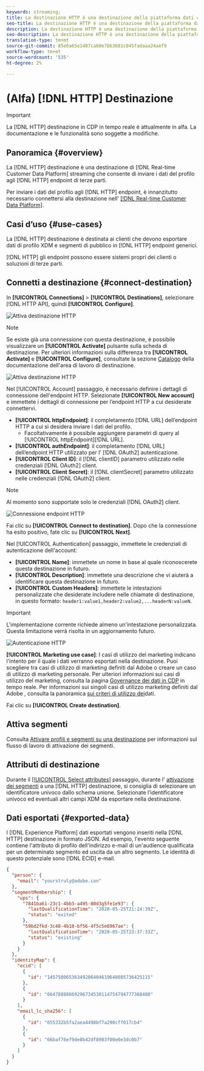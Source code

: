 ```yaml
---
keywords: streaming;
title: La destinazione HTTP è una destinazione della piattaforma dati cliente in tempo reale che consente di inviare dati di profilo a endpoint HTTP di terze parti.
seo-title: La destinazione HTTP è una destinazione della piattaforma dati cliente in tempo reale che consente di inviare dati di profilo a endpoint HTTP di terze parti.
description: La destinazione HTTP è una destinazione della piattaforma dati cliente in tempo reale che consente di inviare dati di profilo a endpoint HTTP di terze parti.
seo-description: La destinazione HTTP è una destinazione della piattaforma dati cliente in tempo reale che consente di inviare dati di profilo a endpoint HTTP di terze parti.
translation-type: tm+mt
source-git-commit: 85e6a65e1407ca60e7b63681c045fadaaa24aef9
workflow-type: tm+mt
source-wordcount: '535'
ht-degree: 2%

---
```



# (Alfa) [!DNL HTTP] Destinazione

>[!IMPORTANT]
>
>La [!DNL HTTP] destinazione in CDP in tempo reale è attualmente in alfa. La documentazione e le funzionalità sono soggette a modifiche.

## Panoramica {#overview}

La [!DNL HTTP] destinazione è una destinazione di [!DNL Real-time Customer Data Platform] streaming che consente di inviare i dati del profilo agli [!DNL HTTP] endpoint di terze parti.

Per inviare i dati del profilo agli [!DNL HTTP] endpoint, è innanzitutto necessario connettersi alla destinazione nell&#39; [[!DNL Real-time Customer Data Platform]](#connect-destination).

## Casi d’uso {#use-cases}

La [!DNL HTTP] destinazione è destinata ai clienti che devono esportare dati di profilo XDM e segmenti di pubblico in [!DNL HTTP] endpoint generici.

[!DNL HTTP] gli endpoint possono essere sistemi propri dei clienti o soluzioni di terze parti.

## Connetti a destinazione {#connect-destination}

In **[!UICONTROL Connections]** > **[!UICONTROL Destinations]**, selezionare [!DNL HTTP API], quindi **[!UICONTROL Configure]**.

![Attiva destinazione HTTP](../assets/catalog/http/activate.png)

>[!NOTE]
>
>Se esiste già una connessione con questa destinazione, è possibile visualizzare un **[!UICONTROL Activate]** pulsante sulla scheda di destinazione. Per ulteriori informazioni sulla differenza tra **[!UICONTROL Activate]** e **[!UICONTROL Configure]**, consultate la sezione [Catalogo](../ui/destinations-workspace.md#catalog) della documentazione dell&#39;area di lavoro di destinazione.
>
>![Attiva destinazione HTTP](../assets/catalog/http/connect.png)

Nel [!UICONTROL Account] passaggio, è necessario definire i dettagli di connessione dell&#39;endpoint HTTP. Selezionate **[!UICONTROL New account]** e immettete i dettagli di connessione per l’endpoint HTTP a cui desiderate connettervi.
- **[!UICONTROL httpEndpoint]**: il completamento [!DNL URL] dell’endpoint HTTP a cui si desidera inviare i dati del profilo.
   - Facoltativamente è possibile aggiungere parametri di query al [!UICONTROL httpEndpoint][!DNL URL].
- **[!UICONTROL authEndpoint]**: il completamento [!DNL URL] dell’endpoint HTTP utilizzato per l’ [!DNL OAuth2] autenticazione.
- **[!UICONTROL Client ID]**: il [!DNL clientID] parametro utilizzato nelle credenziali [!DNL OAuth2] client.
- **[!UICONTROL Client Secret]**: il [!DNL clientSecret] parametro utilizzato nelle credenziali [!DNL OAuth2] client.

>[!NOTE]
>
>Al momento sono supportate solo le credenziali [!DNL OAuth2] client.

![Connessione endpoint HTTP](../assets/catalog/http/connect.png)

Fai clic su **[!UICONTROL Connect to destination]**. Dopo che la connessione ha esito positivo, fate clic su **[!UICONTROL Next]**.

Nel [!UICONTROL Authentication] passaggio, immettete le credenziali di autenticazione dell&#39;account:
- **[!UICONTROL Name]**: immettete un nome in base al quale riconoscerete questa destinazione in futuro.
- **[!UICONTROL Description]**: immettete una descrizione che vi aiuterà a identificare questa destinazione in futuro.
- **[!UICONTROL Custom Headers]**: immettete le intestazioni personalizzate che desiderate includere nelle chiamate di destinazione, in questo formato: `header1:value1,header2:value2,...headerN:valueN`.

>[!IMPORTANT]
>
>L&#39;implementazione corrente richiede almeno un&#39;intestazione personalizzata. Questa limitazione verrà risolta in un aggiornamento futuro.

![Autenticazione HTTP](../assets/catalog/http/authenticate.png)

**[!UICONTROL Marketing use case]**: I casi di utilizzo del marketing indicano l&#39;intento per il quale i dati verranno esportati nella destinazione. Puoi scegliere tra  casi di utilizzo di marketing definiti dal Adobe o creare un caso di utilizzo di marketing personale. Per ulteriori informazioni sui casi di utilizzo del marketing, consulta la pagina [Governance dei dati in CDP](../../rtcdp/privacy/data-governance-overview.md#destinations) in tempo reale. Per informazioni sui singoli casi di utilizzo marketing definiti dal Adobe , consulta la panoramica [sui criteri di utilizzo dei](../../data-governance/policies/overview.md#core-actions)dati.

Fai clic su **[!UICONTROL Create destination]**.

## Attiva segmenti

Consulta [Attivare profili e segmenti su una destinazione](../ui/activate-destinations.md#select-attributes) per informazioni sul flusso di lavoro di attivazione dei segmenti.

## Attributi di destinazione

Durante il [[!UICONTROL Select attributes]](../ui/activate-destinations.md#select-attributes) passaggio, durante l&#39; [attivazione dei segmenti](../ui/activate-destinations.md) a una [!DNL HTTP] destinazione, si consiglia di selezionare un identificatore univoco dallo schema [](../../profile/home.md#profile-fragments-and-union-schemas)unione. Selezionate l’identificatore univoco ed eventuali altri campi XDM da esportare nella destinazione.

## Dati esportati {#exported-data}

I [!DNL Experience Platform] dati esportati vengono inseriti nella [!DNL HTTP] destinazione in formato JSON. Ad esempio, l&#39;evento seguente contiene l&#39;attributo di profilo dell&#39;indirizzo e-mail di un&#39;audience qualificata per un determinato segmento ed uscita da un altro segmento. Le identità di questo potenziale sono [!DNL ECID] e-mail.

```json
{
  "person": {
    "email": "yourstruly@adobe.con"
  },
  "segmentMembership": {
    "ups": {
      "7841ba61-23c1-4bb3-a495-00d3g5fe1e93": {
        "lastQualificationTime": "2020-05-25T21:24:39Z",
        "status": "exited"
      },
      "59bd2fkd-3c48-4b18-bf56-4f5c5e6967ae": {
        "lastQualificationTime": "2020-05-25T23:37:33Z",
        "status": "existing"
      }
    }
  },
  "identityMap": {
    "ecid": [
      {
        "id": "14575006536349286404619648085736425115"
      },
      {
        "id": "66478888669296734530114754794777368480"
      }
    ],
    "email_lc_sha256": [
      {
        "id": "655332b5fa2aea4498bf7a290cff017cb4"
      },
      {
        "id": "66baf76ef9de8b42df8903f00e0e3dc0b7"
      }
    ]
  }
}
```
